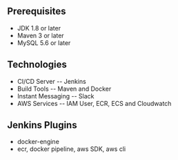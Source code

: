 ## Prerequisites
- JDK 1.8 or later
- Maven 3 or later
- MySQL 5.6 or later
## Technologies 
- CI/CD Server -- Jenkins
- Build Tools -- Maven and Docker
- Instant Messaging -- Slack
- AWS Services -- IAM User, ECR, ECS and Cloudwatch
## Jenkins Plugins
- docker-engine
- ecr, docker pipeline, aws SDK, aws cli 
